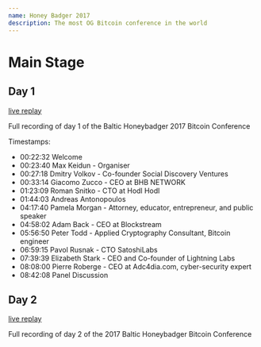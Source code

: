 ```yaml
---
name: Honey Badger 2017
description: The most OG Bitcoin conference in the world
---
```


# Main Stage 

## Day 1

[live replay](https://www.youtube.com/live/DHc81OL_hk4?si=PLHOfILk8Q5pMiPp)

Full recording of day 1 of the Baltic Honeybadger 2017 Bitcoin Conference

Timestamps: 

- 00:22:32 Welcome
- 00:23:40 Max Keidun - Organiser
- 00:27:18 Dmitry Volkov - Co-founder Social Discovery Ventures
- 00:33:14 Giacomo Zucco - CEO at BHB NETWORK
- 01:23:09 Roman Snitko - CTO at Hodl Hodl
- 01:44:03 Andreas Antonopoulos
- 04:17:40 Pamela Morgan - Attorney, educator, entrepreneur, and public speaker
- 04:58:02 Adam Back - CEO at Blockstream
- 05:56:50 Peter Todd - Applied Cryptography Consultant, Bitcoin engineer
- 06:59:15 Pavol Rusnak - CTO SatoshiLabs
- 07:39:39 Elizabeth Stark - CEO and Co-founder of Lightning Labs
- 08:08:00 Pierre Roberge - CEO at Adc4dia.com, cyber-security expert
- 08:42:08 Panel Discussion

## Day 2 

[live replay](https://www.youtube.com/live/BLqm2FNOmbU?si=h31tK8Ejhct_AUay)

Full recording of day 2 of the 2017 Baltic Honeybadger Bitcoin Conference

